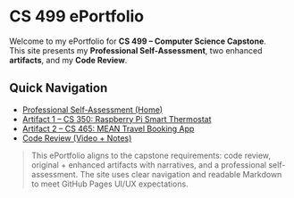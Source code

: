# CS 499 ePortfolio

Welcome to my ePortfolio for **CS 499 – Computer Science Capstone**.  
This site presents my **Professional Self-Assessment**, two enhanced **artifacts**, and my **Code Review**.

## Quick Navigation
- [Professional Self-Assessment (Home)](index.md)
- [Artifact 1 – CS 350: Raspberry Pi Smart Thermostat](cs350_artifact.md)
- [Artifact 2 – CS 465: MEAN Travel Booking App](cs465_artifact.md)
- [Code Review (Video + Notes)](code_review.md)

> This ePortfolio aligns to the capstone requirements: code review, original + enhanced artifacts with narratives, and a professional self-assessment. The site uses clear navigation and readable Markdown to meet GitHub Pages UI/UX expectations.
